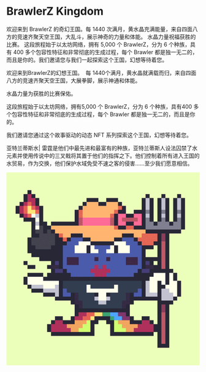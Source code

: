 # BrawlerZ Kingdom

欢迎来到 BrawlerZ 的奇幻王国。每 1440 次满月，黄水晶充满能量，来自四面八方的竞速齐聚天空王国，大乱斗，展示神奇的力量和体能。 水晶力量祝福获胜的比赛。 这段旅程始于以太坊网络，拥有 5,000 个 BrawlerZ，分为 6 个种族，具有 400 多个包容性特征和非常彻底的生成过程，每个 Brawler 都是独一无二的，而且是你的。我们邀请您与我们一起探索这个王国，幻想等待着您。

欢迎来到BrawlerZ的幻想王国。
‍ 每
1440个满月，黄水晶就满载而归，来自四面八方的竞速齐聚天空王国，大展拳脚，展示神通和体能。

水晶力量为获胜的比赛保佑。

这段旅程始于以太坊网络，拥有5,000 个 BrawlerZ，分为 6 个种族，具有400 多个包容性特征和非常彻底的生成过程，每个 Brawler 都是独一无二的，而且是你的。

我们邀请您通过这个故事驱动的动态 NFT 系列探索这个王国，幻想等待着您。

‍亚特兰蒂斯水| 雷霆是他们中最先进和最富有的种族，亚特兰蒂斯人设法囚禁了水元素并使用传说中的三叉戟将其置于他们的指挥之下。他们控制着所有进入王国的水贸易，作为交换，他们保护水域免受不速之客的侵害……至少我们愿意相信。

![NFT](微信截图_20220902130626.png)


